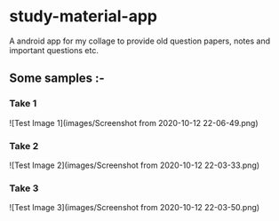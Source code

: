 # study-material-app
A android app for my collage to provide old question papers, notes and important questions etc.

## Some samples :-
### Take 1
![Test Image 1](images/Screenshot from 2020-10-12 22-06-49.png)
### Take 2
![Test Image 2](images/Screenshot from 2020-10-12 22-03-33.png)
### Take 3
![Test Image 3](images/Screenshot from 2020-10-12 22-03-50.png)